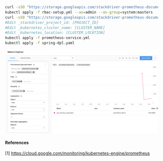 ```bash
curl -sSO "https://storage.googleapis.com/stackdriver-prometheus-documentation/rbac-setup.yml"
kubectl apply -f rbac-setup.yml --as=admin --as-group=system:masters
curl -sSO "https://storage.googleapis.com/stackdriver-prometheus-documentation/prometheus-service.yml"
#Edit _stackdriver_project_id: [PROJECT_ID]
#Edit _kubernetes_cluster_name: [CLUSTER_NAME]
#Edit _kubernetes_location: [CLUSTER_LOCATION]
kubectl apply -f prometheus-service.yml 
kubectl apply -f spring-dpl.yaml
```
![StackDriver Goruntu](pic/Stackdriver.png)

#### References
[1] https://cloud.google.com/monitoring/kubernetes-engine/prometheus
